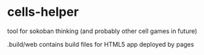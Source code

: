 # cells-helper
tool for sokoban thinking (and probably other cell games in future)

.build/web contains build files for HTML5 app deployed by pages